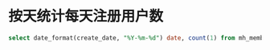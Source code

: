 # 按天统计每天注册用户数

```sql
select date_format(create_date, "%Y-%m-%d") date, count(1) from mh_member group by date desc;
```